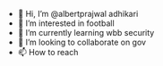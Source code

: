 - 👋 Hi, I’m @albertprajwal adhikari
- 👀 I’m interested in football
- 🌱 I’m currently learning wbb security
- 💞️ I’m looking to collaborate on gov
- 📫 How to reach 

<!---
albertprajwa/albertprajwa is a ✨ special ✨ repository because its `README.md` (this file) appears on your GitHub profile.
You can click the Preview link to take a look at your changes.
--->
